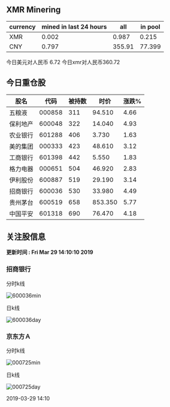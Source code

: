 ## XMR Minering

|currency|mined in last 24 hours|all|in pool|
|---|---|---|---|
|XMR|0.002|0.987|0.215|
|CNY|0.797|355.91|77.399|

今日美元对人民币 6.72	今日xmr对人民币360.72


## 今日重仓股 

|股名|代码|被持数|时价|涨跌%|
|---|---|---|---|---|
|五粮液|000858|311|94.510|4.66|
|保利地产|600048|322|14.040|4.93|
|农业银行|601288|406|3.730|1.63|
|美的集团|000333|423|48.610|3.12|
|工商银行|601398|442|5.550|1.83|
|格力电器|000651|504|46.920|2.83|
|伊利股份|600887|519|29.190|3.14|
|招商银行|600036|530|33.980|4.49|
|贵州茅台|600519|658|853.350|5.77|
|中国平安|601318|690|76.470|4.18|

## 关注股信息
**更新时间 : Fri Mar 29 14:10:10 2019**
### 招商银行 
分时k线

![600036min](http://image.sinajs.cn/newchart/min/n/sh600036.gif)

日k线

![600036day](http://image.sinajs.cn/newchart/daily/n/sh600036.gif)

### 京东方Ａ 
分时k线

![000725min](http://image.sinajs.cn/newchart/min/n/sz000725.gif)

日k线

![000725day](http://image.sinajs.cn/newchart/daily/n/sz000725.gif)

2019-03-29 14:10